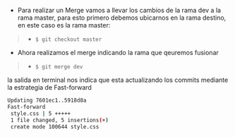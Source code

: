 - Para realizar un Merge vamos a llevar los cambios de la rama dev a la rama master, para esto primero debemos ubicarnos en la rama destino, en este caso es la rama master: 

> - `$ git checkout master`

- Ahora realizamos el merge indicando la rama que qeuremos fusionar

> - `$ git merge dev`

la salida en terminal nos indica que esta actualizando los commits mediante la estrategia de Fast-forward

```sh
Updating 7601ec1..5918d8a
Fast-forward
 style.css | 5 +++++
 1 file changed, 5 insertions(+)
 create mode 100644 style.css
```